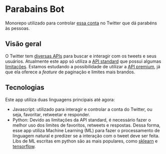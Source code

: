 # Parabains Bot

Monorepo utilizado para controlar [essa conta](https://twitter.com/parabainsbot) no Twitter que dá parabéns às pessoas.

## Visão geral

O Twitter tem [diversas APIs](https://developer.twitter.com/en/docs/tweets/search/overview) para buscar e interagir com os tweets e seus usuários. Atualmente este app só utiliza a [API standard](https://developer.twitter.com/en/docs/tweets/search/api-reference/get-search-tweets) que possui algumas [limitações](https://developer.twitter.com/en/docs/basics/rate-limits). Estamos estudando a possibilidade de utilizar a [API premium](https://developer.twitter.com/en/docs/tweets/search/overview/premium), já que ela oferece a _feature_ de paginação e limites mais brandos.

## Tecnologias

Este app utiliza duas linguagens principais até agora:

- Javascript: utilizado para interagir e controlar a conta do Twitter, ou seja, favoritar, retweetar e responder.
- Python: Devido as limitações da API standard, é necessário fazer o melhor uso dos limites de favoritos, retweets e respostas. Dessa forma, esse app utiliza Machine Learning (ML) para fazer o processamento de linguagem natural e predizer se a interação com o tweet deve ser feita. Libs de ML escritas em python são as mais populares, como [sklearn](https://scikit-learn.org/stable/modules/classes.html) e [tensorflow](https://www.tensorflow.org/api_docs/python/tf).
